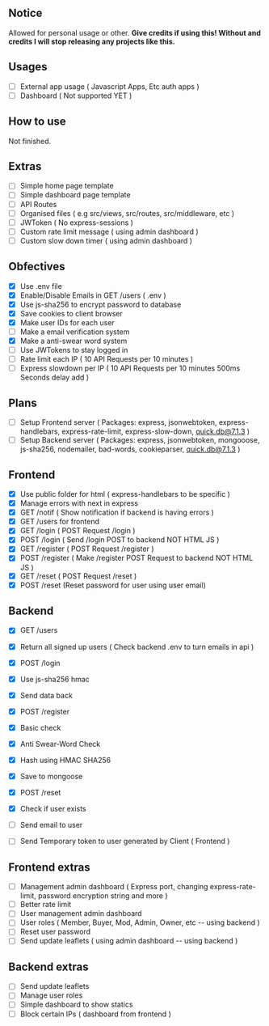 ## Notice

Allowed for personal usage or other.
**Give credits if using this! Without and credits I will stop releasing any projects like this.**

## Usages

* [ ] External app usage ( Javascript Apps, Etc auth apps )
* [ ] Dashboard ( Not supported YET )

## How to use

Not finished.

## Extras

* [ ] Simple home page template 
* [ ] Simple dashboard page template
* [ ] API Routes
* [ ] Organised files ( e.g src/views, src/routes,  src/middleware, etc )
* [ ] JWToken ( No express-sessions )
* [ ] Custom rate limit message ( using admin dashboard )
* [ ] Custom slow down timer ( using admin dashboard )

## Obfectives

* [x] Use .env file
* [x] Enable/Disable Emails in GET /users ( .env )
* [x] Use js-sha256 to encrypt password to database
* [x] Save cookies to client browser
* [x] Make user IDs for each user
* [ ] Make a email verification system
* [x] Make a anti-swear word system
* [ ] Use JWTokens to stay logged in
* [ ] Rate limit each IP ( 10 API Requests per 10 minutes )
* [ ] Express slowdown per IP ( 10 API Requests per 10 minutes 500ms Seconds delay add )

## Plans

* [ ] Setup Frontend server ( Packages: express, jsonwebtoken, express-handlebars, express-rate-limit, express-slow-down, quick.db@7.1.3 )
* [ ] Setup Backend server ( Packages: express, jsonwebtoken, mongooose, js-sha256, nodemailer, bad-words, cookieparser, quick.db@7.1.3 )

## Frontend

* [x] Use public folder for html ( express-handlebars to be specific )
* [x] Manage errors with next in express
* [x] GET /notif ( Show notification if backend is having errors )
* [x] GET /users for frontend
* [x] GET /login ( POST Request /login )
* [x] POST /login ( Send /login POST to backend NOT HTML JS )
* [x] GET /register ( POST Request /register )
* [x] POST /register ( Make /register POST Request to backend NOT HTML JS )
* [x] GET /reset ( POST Request /reset )
* [x] POST /reset (Reset password for user using user email)

## Backend

* [x] GET /users
* [x] Return all signed up users ( Check backend .env to turn emails in api )
* [x] POST /login
* [x] Use js-sha256 hmac 
* [x] Send data back
* [x] POST /register
* [x] Basic check
* [x] Anti Swear-Word Check
* [x] Hash using HMAC SHA256
* [x] Save to mongoose
* [x] POST /reset
* [x] Check if user exists
* [ ] Send email to user
* [ ] Send Temporary token to user generated by Client ( Frontend )


## Frontend extras

* [ ] Management admin dashboard ( Express port, changing express-rate-limit, password encryption string and more )
* [ ] Better rate limit
* [ ] User management admin dashboard
* [ ] User roles ( Member, Buyer, Mod, Admin, Owner, etc -- using backend )
* [ ] Reset user password
* [ ] Send update leaflets ( using admin dashboard -- using backend )

## Backend extras

* [ ] Send update leaflets
* [ ] Manage user roles
* [ ] Simple dashboard to show statics
* [ ] Block certain IPs ( dashboard from frontend )
